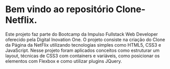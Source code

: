 # Bem vindo ao repositório Clone-Netflix.
Este projeto faz parte do Bootcamp da Impulso Fullstack Web Developer oferecido pela Digital Inovation One.
O projeto consiste na criação do Clone da Página da NetFlix utilizando tecnologias simples como HTML5, CSS3 e JavaScript. 
Nesse projeto foram aplicados conceitos como estruturar um layout, técnicas de CSS3 com containers e variáveis, como posicionar os elementos com Flexbox e como utilizar plugins JQuery.

